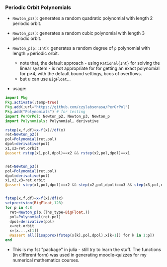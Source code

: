 ### Periodic Orbit Polynomials

* `Newton_p2()`: generates a random quadratic polynomial with length 2 periodic orbit.
* `Newton_p3()`: generates a random cubic polynomial with length 3 periodic orbit.
* `Newton_p(p::Int)`: generates a random degree of `p` polynomial with length `p` periodic orbit.
  * note that, the default approach  - using `Rational{Int}` for solving the linear system - is not appropriate for 
  for getting an exact polynomial for p≥4, with the default bound settings, bcos of overflows.
  * but u can use `BigFloat`...

* usage:
```julia
import Pkg
Pkg.activate(;temp=true)
Pkg.add(;url="https://github.com/czylabsonasa/PerOrPol")
Pkg.add("Polynomials") # for testing
import PerOrPol: Newton_p2, Newton_p3, Newton_p
import Polynomials: Polynomial, derivative

rstep(x,f,df)=x-f(x)//df(x)
ret=Newton_p2()
pol=Polynomial(ret.pol)
dpol=derivative(pol)
x1,x2=ret.orbit
@assert rstep(x1,pol,dpol)==x2 && rstep(x2,pol,dpol)==x1


ret=Newton_p3()
pol=Polynomial(ret.pol)
dpol=derivative(pol)
x1,x2,x3=ret.orbit
@assert step(x1,pol,dpol)==x2 && step(x2,pol,dpol)==x3 && step(x3,pol,dpol)==x1


fstep(x,f,df)=x-f(x)/df(x)
setprecision(BigFloat,128)
for p in 4:8
  ret=Newton_p(p,(lhs_type=BigFloat,))
  pol=Polynomial(ret.pol)
  dpol=derivative(pol)
  x=ret.orbit
  x=[x...,x[1]]
  @assert all([isapprox(fstep(x[k],pol,dpol),x[k+1]) for k in 1:p])
end 


```
* This is my 1st "package" in julia - still try to learn the stuff. The functions (in different form) 
was used in generating moodle-quizzes for my numerical mathematics courses.
